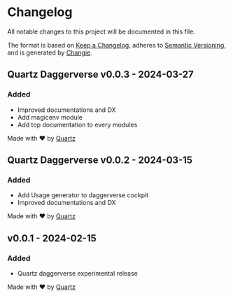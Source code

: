 # Changelog
All notable changes to this project will be documented in this file.

The format is based on [Keep a Changelog](https://keepachangelog.com/en/1.0.0/),
adheres to [Semantic Versioning](https://semver.org/spec/v2.0.0.html),
and is generated by [Changie](https://github.com/miniscruff/changie).



## Quartz Daggerverse v0.0.3 - 2024-03-27


### Added
* Improved documentations and DX
* Add magicenv module
* Add top documentation to every modules

Made with ❤️ by [Quartz](https://quartz.technology)



## Quartz Daggerverse v0.0.2 - 2024-03-15


### Added
* Add Usage generator to daggerverse cockpit
* Improved documentations and DX

Made with ❤️ by [Quartz](https://quartz.technology)



## v0.0.1 - 2024-02-15


### Added
* Quartz daggerverse experimental release

Made with ❤️ by [Quartz](https://quartz.technology)
